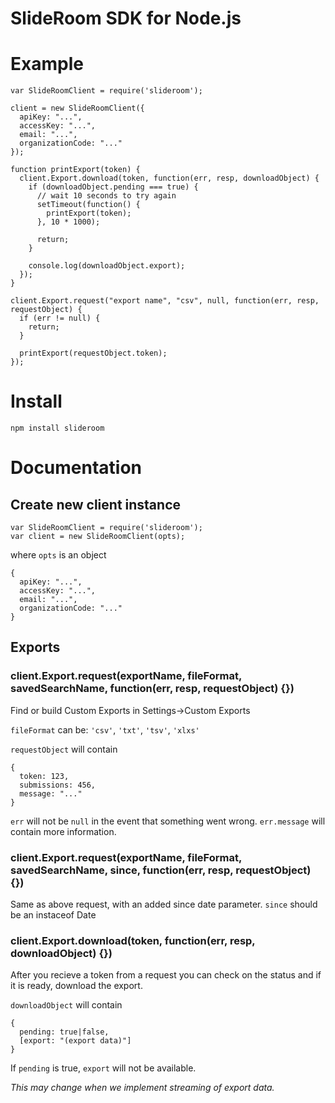 # SlideRoom SDK for Node.js

# Example

    var SlideRoomClient = require('slideroom');

    client = new SlideRoomClient({
      apiKey: "...",
      accessKey: "...",
      email: "...",
      organizationCode: "..."
    });

    function printExport(token) {
      client.Export.download(token, function(err, resp, downloadObject) {
        if (downloadObject.pending === true) {
          // wait 10 seconds to try again
          setTimeout(function() {
            printExport(token);
          }, 10 * 1000);

          return;
        }

        console.log(downloadObject.export);
      });
    }

    client.Export.request("export name", "csv", null, function(err, resp, requestObject) {
      if (err != null) {
        return;
      }

      printExport(requestObject.token);
    });


# Install

    npm install slideroom

# Documentation

## Create new client instance

    var SlideRoomClient = require('slideroom');
    var client = new SlideRoomClient(opts);

where ```opts``` is an object

    {
      apiKey: "...",
      accessKey: "...",
      email: "...",
      organizationCode: "..."
    }

## Exports

### client.Export.request(exportName, fileFormat, savedSearchName, function(err, resp, requestObject) {})

Find or build Custom Exports in Settings->Custom Exports

```fileFormat``` can be: ```'csv'```, ```'txt'```, ```'tsv'```, ```'xlxs'```

```requestObject``` will contain

    {
      token: 123,
      submissions: 456,
      message: "..."
    }

```err``` will not be ```null``` in the event that something went wrong. ```err.message``` will contain more information.

### client.Export.request(exportName, fileFormat, savedSearchName, since, function(err, resp, requestObject) {})

Same as above request, with an added since date parameter. ```since``` should be an instaceof Date

### client.Export.download(token, function(err, resp, downloadObject) {})

After you recieve a token from a request you can check on the status and if it is ready, download the export.

```downloadObject``` will contain

    {
      pending: true|false,
      [export: "(export data)"]
    }
      
If ```pending``` is true, ```export``` will not be available.

*This may change when we implement streaming of export data.*
